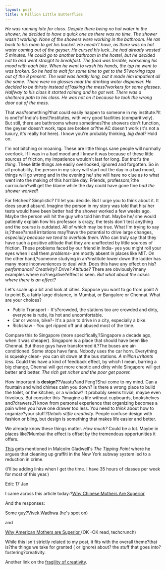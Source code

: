 ```yaml
---
layout: post
title: A Million Little Butterflies
---
```

<em >He was running late for class. Despite there being no hot water in the shower, he decided to have a quick one as there was no time. The shower wasn't working. None of the showers were working in the bathroom. He ran back to his room to get his bucket. He needn't have, as there was no hot water coming out of the geyser. He cursed his luck...he had already wasted 5 minutes. He could go to another bathroom in the hostel, but he decided not to and went straight to breakfast. The food was terrible, worsening his mood with each bite. When he went to wash his hands, the tap he went to was broken. So he had to wait for some time to get to the 5?working taps out of the 8 present. The wait was hardly long, but it made him impatient all the same. There were no glasses near the drinking water dispenser. He decided to be thirsty instead of?asking the mess?workers for some glasses. Halfway to his class it started raining and he got wet. There was a sheltered path to his class. He was not on it because he took the wrong door out of the mess.</em>

That was?something?that could easily happen to someone in my institute.?It is one?of India's best?institutes, with very good facilities (comparitively). But still, there are bathrooms where sometimes?the showers don't function, the geyser doesn't work, taps are broken or?the AC doesn't work (it's not a luxury, it's really hot here). I know you're probably thinking, <em >big deal?</em> Hold on.

I'm not bitching or moaning. These are little things sane people will normally overlook. If I was in a bad mood and I knew it was because of these little sources of friction, my impatience wouldn't last for long. <em >But that's the thing</em>. These little things are easily overlooked, ignored and forgotten. So in all probability, the person in my story will start out the day in a bad mood, things will go wrong and in the evening he/ she will have no clue as to what went into the making of this horrible day. Friends, professors,?the curriculum?will get the blame while the day could have gone fine <em >had the shower worked!</em>

Far fetched? Simplistic? I'll let you decide. But I urge you to think about it. It does sound absurd. Imagine the person in my story was told that his/ her tests would have been better had the shower worked a few weeks ago. Maybe the person will hit the guy who told him that. Maybe he/ she would patiently explain how his professor is crazy, the tests don't test anything and the course is outdated. All of which may be true. What I'm trying to say is,?these?small irritations may?have the potential to drive large changes,<em > especially because we tend to overlook them</em>. Who can truly say that they have such a positive attitude that they are unaffected by little sources of friction. These problems faced by our friend in India- yes you might roll your eyes when I call them<em > problems</em>- are mostly absent in places like MIT. On the other hand,?someone studying in an?institute lower down the ladder has many more inconveniences to deal with. Does this have any effect on his?<em >performance? Creativity? Drive? Attitude? </em>There are obviously?many examples where no?negative?effect is seen. <em >But what about the cases where there is an effect?</em>

Let's scale up a bit and look at cities. Suppose you want to go from point A to point B, a fairly large distance, in Mumbai, or Bangalore or Chennai. What are your choices?
<ul >
	<li >Public Transport - It's?crowded, the stations too are crowded and dirty, everyone is rude, its hot and uncomfortable.</li>
	<li >Car or worse, bike?- It's a pain to drive in a city, especially a bike.</li>
	<li >Rickshaw - You get ripped off and abused most of the time.</li>
</ul>
Compare this to Singapore (more specifically,?Singapore a decade ago, when it was cheaper). Singapore is a place that should have been like Chennai. But those guys have transformed it.?The buses are air-conditioned. Some stops have fans. Nobody uses the car horn. Everything is squeaky clean- you can sit down at the bus stations. <em >A million irritants less. </em>Could this have a kind of feedback effect, by which I mean, barring a big change, Chennai will get more chaotic and dirty while Singapore will get better and better. <em >The rich get richer and the poor get poorer.</em>

How important is <strong >design?</strong>?Vaastu?and Feng?Shui come to my mind. Can a fountain and wind chimes calm you down? Is there a wrong place to build the toilet, or the kitchen, or a window? It probably seems trivial, maybe even frivolous. But consider this-?imagine a life without cupboards, bookshelves and?drawers.?I know from personal experience that organizing becomes a pain when you have one drawer too less. You need to <em >think</em> about how to organize?your stuff.?<em >Details stifle creativity. </em>People confuse design with fashion or bling, but design is something that makes life easier and better.

We already know these things matter.<em > How much?</em> Could be a lot. Maybe in places like?Mumbai the effect is offset by the tremendous opportunities it offers.

<a title="Broken_windows_theory" href="http://en.wikipedia.org/wiki/Broken_windows_theory" target="_blank" >This</a> gets mentioned in Malcolm Gladwell's <em >The Tipping Point</em> where he argues that cleaning up graffiti in the New York subway system led to a reduction in crime.

(I'll be adding links when I get the time. I have 35 hours of classes per week for most of this year.)

Edit: 17 Jan

I came across this article today:?<a href="http://online.wsj.com/article/SB10001424052748704111504576059713528698754.html" target="_blank" >Why Chinese Mothers Are Superior</a>

And the responses:

Some guy<a href="http://www.businessweek.com/technology/content/jan2011/tc20110112_006501.htm" target="_blank" >?Vivek Wadhwa </a>(he's spot on)

and

<a href="http://techcrunch.com/2011/01/14/american-mothers-superior/" target="_blank" >Why American Mothers are Superior </a>(OK -OK read, techcrunch)

While this isn't strictly related to my post, it fits with the overall theme?that is?the things we take for granted ( or ignore) about? the stuff that goes into?fostering?creativity.

Another link on the <a href="http://paulbuchheit.blogspot.com/2011/02/two-paths-to-success.html" target="_blank" >fragility of creativity</a>.